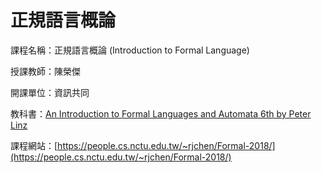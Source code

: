 # 正規語言概論

課程名稱：正規語言概論 (Introduction to Formal Language)

授課教師：陳榮傑

開課單位：資訊共同

教科書：[An Introduction to Formal Languages and Automata 6th by Peter Linz](https://www.amazon.com/Introduction-Formal-Languages-Automata/dp/1284077241/ref=dp_ob_title_bk)

課程網站：[https://people.cs.nctu.edu.tw/~rjchen/Formal-2018/](https://people.cs.nctu.edu.tw/~rjchen/Formal-2018/)